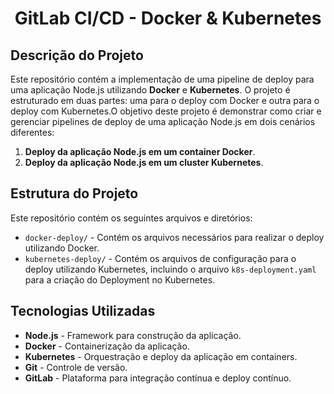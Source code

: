 <h1 align="center">GitLab CI/CD - Docker & Kubernetes</h1>

## Descrição do Projeto

Este repositório contém a implementação de uma pipeline de deploy para uma aplicação Node.js utilizando **Docker** e **Kubernetes**. O projeto é estruturado em duas partes: uma para o deploy com Docker e outra para o deploy com Kubernetes.O objetivo deste projeto é demonstrar como criar e gerenciar pipelines de deploy de uma aplicação Node.js em dois cenários diferentes:

1. **Deploy da aplicação Node.js em um container Docker**.
2. **Deploy da aplicação Node.js em um cluster Kubernetes**.

## Estrutura do Projeto

Este repositório contém os seguintes arquivos e diretórios:

- `docker-deploy/` - Contém os arquivos necessários para realizar o deploy utilizando Docker.
- `kubernetes-deploy/` - Contém os arquivos de configuração para o deploy utilizando Kubernetes, incluindo o arquivo `k8s-deployment.yaml` para a criação do Deployment no Kubernetes.
  
## Tecnologias Utilizadas

- **Node.js** - Framework para construção da aplicação.
- **Docker** - Containerização da aplicação.
- **Kubernetes** - Orquestração e deploy da aplicação em containers.
- **Git** - Controle de versão.
- **GitLab** - Plataforma para integração contínua e deploy contínuo.


